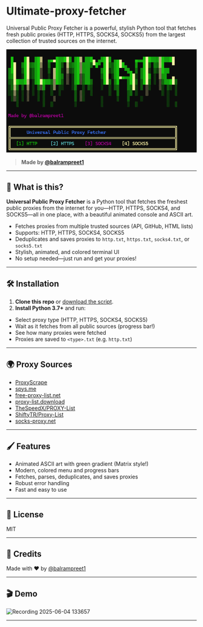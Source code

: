 # Ultimate-proxy-fetcher
Universal Public Proxy Fetcher is a powerful, stylish Python tool that fetches fresh public proxies (HTTP, HTTPS, SOCKS4, SOCKS5) from the largest collection of trusted sources on the internet.


![banner](https://github.com/Balram-1/proxy-fetcher/blob/main/main/image.png)

> **Made by [@balrampreet1](https://github.com/balrampreet1)**

---

## 🚀 What is this?

**Universal Public Proxy Fetcher** is a Python tool that fetches the freshest public proxies from the internet for you—HTTP, HTTPS, SOCKS4, and SOCKS5—all in one place, with a beautiful animated console and ASCII art.

- Fetches proxies from multiple trusted sources (API, GitHub, HTML lists)
- Supports: HTTP, HTTPS, SOCKS4, SOCKS5
- Deduplicates and saves proxies to `http.txt`, `https.txt`, `socks4.txt`, or `socks5.txt`
- Stylish, animated, and colored terminal UI
- No setup needed—just run and get your proxies!

---






## 🛠️ Installation

1. **Clone this repo** or [download the script](#).
2. **Install Python 3.7+** and run:


- Select proxy type (HTTP, HTTPS, SOCKS4, SOCKS5)
- Wait as it fetches from all public sources (progress bar!)
- See how many proxies were fetched
- Proxies are saved to `<type>.txt` (e.g. `http.txt`)

---

## 🌍 Proxy Sources

- [ProxyScrape](https://proxyscrape.com/)
- [spys.me](https://spys.me/)
- [free-proxy-list.net](https://free-proxy-list.net/)
- [proxy-list.download](https://www.proxy-list.download/)
- [TheSpeedX/PROXY-List](https://github.com/TheSpeedX/PROXY-List)
- [ShiftyTR/Proxy-List](https://github.com/ShiftyTR/Proxy-List)
- [socks-proxy.net](https://www.socks-proxy.net/)

---

## 🖌️ Features

- Animated ASCII art with green gradient (Matrix style!)
- Modern, colored menu and progress bars
- Fetches, parses, deduplicates, and saves proxies
- Robust error handling
- Fast and easy to use

---

## 📝 License

MIT

---

## 🙏 Credits

Made with ❤️ by [@balrampreet1](https://github.com/balrampreet1)

---
## 🎬 Demo
![Recording 2025-06-04 133657](https://github.com/user-attachments/assets/d8cd85e4-a3e4-4808-b1fc-5218876a8e63)

---




